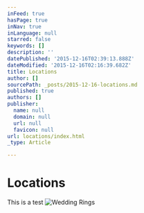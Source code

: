 ```yaml
---
inFeed: true
hasPage: true
inNav: true
inLanguage: null
starred: false
keywords: []
description: ''
datePublished: '2015-12-16T02:39:13.888Z'
dateModified: '2015-12-16T02:16:39.682Z'
title: Locations
author: []
sourcePath: _posts/2015-12-16-locations.md
published: true
authors: []
publisher:
  name: null
  domain: null
  url: null
  favicon: null
url: locations/index.html
_type: Article

---
```

# Locations

This is a test
![Wedding Rings](https://the-grid-user-content.s3-us-west-2.amazonaws.com/47bb0b53-916a-4a4b-9317-35eae8aa2da4.jpg)